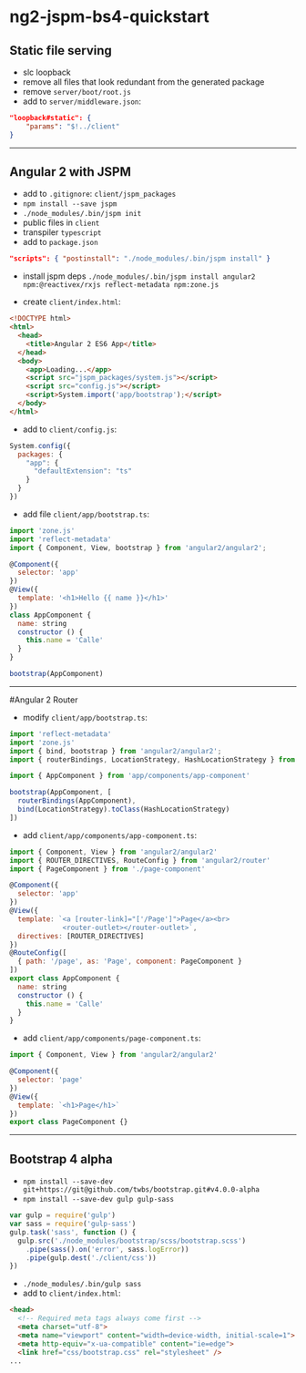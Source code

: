 # ng2-jspm-bs4-quickstart

## Static file serving

- slc loopback
- remove all files that look redundant from the generated package
- remove `server/boot/root.js`
- add to `server/middleware.json`:

```json
"loopback#static": {
    "params": "$!../client"
}
```

---

## Angular 2 with JSPM

- add to `.gitignore`: `client/jspm_packages`
- `npm install --save jspm`
- `./node_modules/.bin/jspm init`
- public files in `client`
- transpiler `typescript`
- add to `package.json`

```json
"scripts": { "postinstall": "./node_modules/.bin/jspm install" }
```

- install jspm deps `./node_modules/.bin/jspm install angular2 npm:@reactivex/rxjs reflect-metadata npm:zone.js`

- create `client/index.html`:

```html
<!DOCTYPE html>
<html>
  <head>
    <title>Angular 2 ES6 App</title>
  </head>
  <body>
    <app>Loading...</app>
    <script src="jspm_packages/system.js"></script>
    <script src="config.js"></script>
    <script>System.import('app/bootstrap');</script>
  </body>
</html>
```

- add to `client/config.js`:

```javascript
System.config({
  packages: {
    "app": {
      "defaultExtension": "ts"
    }
  }
})
```

- add file `client/app/bootstrap.ts`:

```javascript
import 'zone.js'
import 'reflect-metadata'
import { Component, View, bootstrap } from 'angular2/angular2';

@Component({
  selector: 'app'
})
@View({
  template: '<h1>Hello {{ name }}</h1>'
})
class AppComponent {
  name: string
  constructor () {
    this.name = 'Calle'
  }
}

bootstrap(AppComponent)
```

---
#Angular 2 Router

- modify `client/app/bootstrap.ts`:

```javascript
import 'reflect-metadata'
import 'zone.js'
import { bind, bootstrap } from 'angular2/angular2';
import { routerBindings, LocationStrategy, HashLocationStrategy } from 'angular2/router'

import { AppComponent } from 'app/components/app-component'

bootstrap(AppComponent, [
  routerBindings(AppComponent),
  bind(LocationStrategy).toClass(HashLocationStrategy)
])
```

- add `client/app/components/app-component.ts`:

```javascript
import { Component, View } from 'angular2/angular2'
import { ROUTER_DIRECTIVES, RouteConfig } from 'angular2/router'
import { PageComponent } from './page-component'

@Component({
  selector: 'app'
})
@View({
  template: `<a [router-link]="['/Page']">Page</a><br>
             <router-outlet></router-outlet>`,
  directives: [ROUTER_DIRECTIVES]
})
@RouteConfig([
  { path: '/page', as: 'Page', component: PageComponent }
])
export class AppComponent {
  name: string
  constructor () {
    this.name = 'Calle'
  }
}
```

- add `client/app/components/page-component.ts`:

```javascript
import { Component, View } from 'angular2/angular2'

@Component({
  selector: 'page'
})
@View({
  template: `<h1>Page</h1>`
})
export class PageComponent {}

```

---

## Bootstrap 4 alpha

- `npm install --save-dev git+https://git@github.com/twbs/bootstrap.git#v4.0.0-alpha`
- `npm install --save-dev gulp gulp-sass`

```javascript
var gulp = require('gulp')
var sass = require('gulp-sass')
gulp.task('sass', function () {
  gulp.src('./node_modules/bootstrap/scss/bootstrap.scss')
    .pipe(sass().on('error', sass.logError))
    .pipe(gulp.dest('./client/css'))
})
```

- `./node_modules/.bin/gulp sass`
- add to `client/index.html`:

```html
<head>
  <!-- Required meta tags always come first -->
  <meta charset="utf-8">
  <meta name="viewport" content="width=device-width, initial-scale=1">
  <meta http-equiv="x-ua-compatible" content="ie=edge">
  <link href="css/bootstrap.css" rel="stylesheet" />
...
```